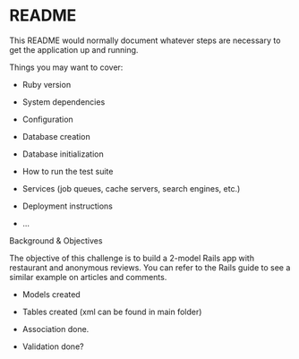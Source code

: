 # README

This README would normally document whatever steps are necessary to get the
application up and running.

Things you may want to cover:

* Ruby version

* System dependencies

* Configuration

* Database creation

* Database initialization

* How to run the test suite

* Services (job queues, cache servers, search engines, etc.)

* Deployment instructions

* ...

Background & Objectives

The objective of this challenge is to build a 2-model Rails app with restaurant and anonymous reviews. You can refer to the Rails guide to see a similar example on articles and comments.

- Models created

- Tables created (xml can be found in main folder)

- Association done.

- Validation done?
